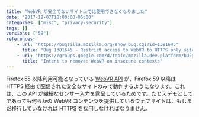 ```yaml
---
title: "WebVR が安全でないサイト上では使用できなくなりました"
date: "2017-12-07T18:00:00-05:00"
categories: ["misc", "privacy-security"]
tags: []
versions: ["59"]
references:
    - url: "https://bugzilla.mozilla.org/show_bug.cgi?id=1381645"
      title: "Bug 1381645 - Restrict access to WebVR to HTTPS only sites."
    - url: "https://groups.google.com/d/topic/mozilla.dev.platform/bU2gil1SHkY/discussion"
      title: "Intent to remove: WebVR on insecure contexts"
---
```

Firefox 55 以降利用可能となっている [WebVR API](https://developer.mozilla.org/ja/docs/Web/API/WebVR_API) が、Firefox 59 以降は HTTPS 経由で配信された安全なサイトのみで動作するようになります。これは、この API が繊細なセンサー入力を露呈しているためです。たとえデモとしてであっても何らかの WebVR コンテンツを提供しているウェブサイトは、もしまだ移行していなければ HTTPS を採用しなければなりません。
